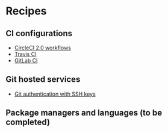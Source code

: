 # Recipes

## CI configurations
- [CircleCI 2.0 workflows](circleci-workflows.md)
- [Travis CI](travis.md)
- [GitLab CI](gitlab-ci.md)

## Git hosted services
- [Git authentication with SSH keys](git-auth-ssh-keys.md)

## Package managers and languages (to be completed)

